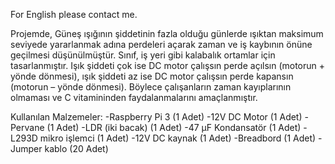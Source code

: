 For English please contact me.

  Projemde, Güneş ışığının şiddetinin fazla olduğu günlerde ışıktan maksimum seviyede yararlanmak adına perdeleri açarak zaman ve iş kaybının önüne geçilmesi düşünülmüştür. Sınıf, iş yeri gibi kalabalık ortamlar için tasarlanmıştır. Işık şiddeti çok ise DC motor çalışsın perde açılsın (motorun + yönde dönmesi), ışık şiddeti az ise DC motor çalışsın perde kapansın (motorun – yönde dönmesi). Böylece çalışanların zaman kayıplarının olmaması ve C vitamininden faydalanmalarını amaçlanmıştır. 

Kullanılan Malzemeler:
-Raspberry Pi 3         (1 Adet)
-12V DC Motor           (1 Adet)
-Pervane                (1 Adet)
-LDR (iki bacak)        (1 Adet)
-47 µF Kondansatör      (1 Adet)
-L293D mikro işlemci    (1 Adet)
-12V DC kaynak          (1 Adet)
-Breadbord              (1 Adet)
-Jumper kablo           (20 Adet)
